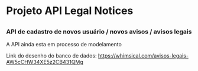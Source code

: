 # Projeto API Legal Notices
## 
### API de cadastro de novos usuário / novos avisos / avisos legais

A API ainda esta em processo de modelamento 

Link do desenho do banco de dados: https://whimsical.com/avisos-legais-AW5cCHW34XE5z2CB431QMg

